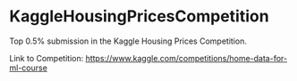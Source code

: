 # KaggleHousingPricesCompetition

Top 0.5% submission in the Kaggle Housing Prices Competition.

Link to Competition: https://www.kaggle.com/competitions/home-data-for-ml-course
